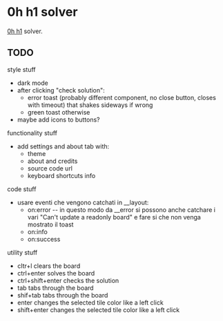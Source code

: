 # 0h h1 solver

[0h h1](https://0hh1.com) solver.

## TODO

style stuff
- dark mode
- after clicking "check solution": 
  - error toast (probably different component, no close button, closes with timeout) that shakes sideways if wrong
  - green toast otherwise
- maybe add icons to buttons?

functionality stuff
- add settings and about tab with:
  - theme
  - about and credits
  - source code url
  - keyboard shortcuts info

code stuff
- usare eventi che vengono catchati in __layout:
  - on:error -- in questo modo da __error si possono anche catchare i vari "Can't update a readonly board" e fare si che non venga mostrato il toast
  - on:info
  - on:success

utility stuff
- cltr+l clears the board
- ctrl+enter solves the board
- ctrl+shift+enter checks the solution
- tab tabs through the board
- shif+tab tabs through the board
- enter changes the selected tile color like a left click
- shift+enter changes the selected tile color like a left click